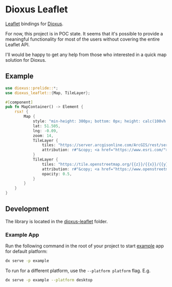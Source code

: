 # Dioxus Leaflet

[Leaflet](https://leafletjs.com/) bindings for [Dioxus](https://dioxuslabs.com).

For now, this project is in POC state. It seems that it's possible to provide a meaningful functionality
for most of the users without covering the entire Leaflet API.

I'll would be happy to get any help from those who interested in a quick map solution for Dioxus.

## Example

```rust
use dioxus::prelide::*;
use dioxus_leaflet::{Map, TileLayer};

#[component]
pub fn MapContainer() -> Element {
    rsx! {
        Map {
            style: "min-height: 300px; bottom: 0px; height: calc(100vh - 40px);",
            lat: 51.505,
            lng: -0.09,
            zoom: 14,
            TileLayer {
                tiles: "https://server.arcgisonline.com/ArcGIS/rest/services/World_Imagery/MapServer/tile/{{z}}/{{y}}/{{x}}",
                attribution: r#"&copy; <a href="https://www.esri.com/">Esri</a> i-cubed, USDA, USGS, AEX, GeoEye, Getmapping, Aerogrid, IGN, IGP, UPR-EGP, and the GIS User Community"#,
            }
            TileLayer {
                tiles: "https://tile.openstreetmap.org/{{z}}/{{x}}/{{y}}.png",
                attribution: r#"&copy; <a href="https://www.openstreetmap.org/copyright">OpenStreetMap</a>"#,
                opacity: 0.5,
            }
        }
    }
}
```

## Development

The library is located in the [dioxus-leaflet](dioxus-leaflet) folder.

### Example App

Run the following command in the root of your project to start [example](./example) app for default platform:

```bash
dx serve -p example
```

To run for a different platform, use the `--platform platform` flag. E.g.

```bash
dx serve -p example --platform desktop
```
